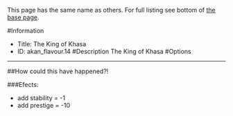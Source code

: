 This page has the same name as others. For full listing see bottom of [the base page](the_king_of_khasa2.md).

#Information
 - Title: The King of Khasa
 - ID: akan_flavour.14
#Description
The King of Khasa
#Options

___
##How could this have happened?!

###Efects:<ul><li>add stability = -1</li><li>add prestige = -10</li></ul>

